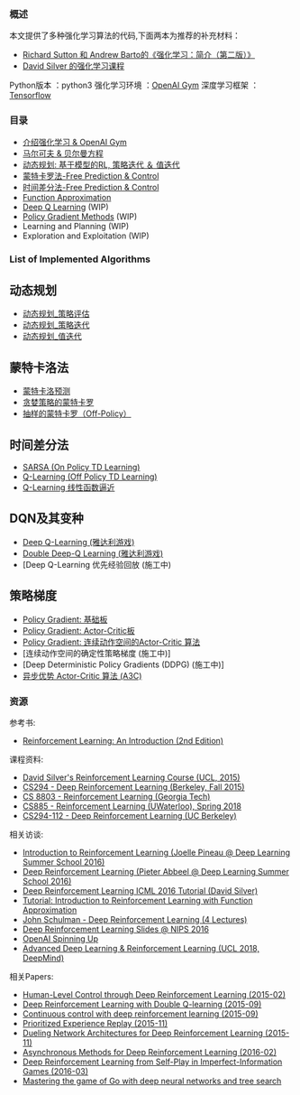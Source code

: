 ### 概述
本文提供了多种强化学习算法的代码,下面两本为推荐的补充材料：
- [Richard Sutton 和 Andrew Barto的《强化学习：简介（第二版）》](http://incompleteideas.net/book/RLbook2018.pdf)
- [David Silver 的强化学习课程](http://www0.cs.ucl.ac.uk/staff/d.silver/web/Teaching.html)

Python版本  ：python3
强化学习环境 ：[OpenAI Gym](https://gym.openai.com/)
深度学习框架 ：[Tensorflow](https://www.tensorflow.org/) 

### 目录

- [介绍强化学习 & OpenAI Gym](Introduction/)
- [马尔可夫 & 贝尔曼方程 ](MDP/)
- [动态规划: 基于模型的RL, 策略迭代 ＆ 值迭代](DP/)
- [蒙特卡罗法-Free Prediction & Control](MC/)
- [时间差分法-Free Prediction & Control](TD/)
- [Function Approximation](FA/)
- [Deep Q Learning](DQN/) (WIP)
- [Policy Gradient Methods](PolicyGradient/) (WIP)
- Learning and Planning (WIP)
- Exploration and Exploitation (WIP)

### List of Implemented Algorithms
## 动态规划
- [动态规划_策略评估](DP/Policy%20Evaluation%20Solution.ipynb)
- [动态规划_策略迭代](DP/Policy%20Iteration%20Solution.ipynb)
- [动态规划_值迭代](DP/Value%20Iteration%20Solution.ipynb)

## 蒙特卡洛法
- [蒙特卡洛预测](MC/MC%20Prediction%20Solution.ipynb)
- [贪婪策略的蒙特卡罗](MC/MC%20Control%20with%20Epsilon-Greedy%20Policies%20Solution.ipynb)
- [抽样的蒙特卡罗（Off-Policy）](MC/Off-Policy%20MC%20Control%20with%20Weighted%20Importance%20Sampling%20Solution.ipynb)

## 时间差分法
- [SARSA (On Policy TD Learning)](TD/SARSA%20Solution.ipynb)
- [Q-Learning (Off Policy TD Learning)](TD/Q-Learning%20Solution.ipynb)
- [Q-Learning 线性函数逼近](FA/Q-Learning%20with%20Value%20Function%20Approximation%20Solution.ipynb)

## DQN及其变种
- [Deep Q-Learning (雅达利游戏)](DQN/Deep%20Q%20Learning%20Solution.ipynb)
- [Double Deep-Q Learning (雅达利游戏)](DQN/Double%20DQN%20Solution.ipynb)
- [Deep Q-Learning 优先经验回放 (施工中)

## 策略梯度
- [Policy Gradient: 基础板](PolicyGradient/CliffWalk%20REINFORCE%20with%20Baseline%20Solution.ipynb)
- [Policy Gradient: Actor-Critic板](PolicyGradient/CliffWalk%20Actor%20Critic%20Solution.ipynb)
- [Policy Gradient: 连续动作空间的Actor-Critic 算法](PolicyGradient/Continuous%20MountainCar%20Actor%20Critic%20Solution.ipynb)
- [连续动作空间的确定性策略梯度 (施工中)]
- [Deep Deterministic Policy Gradients (DDPG) (施工中)]
- [异步优势 Actor-Critic 算法 (A3C)](PolicyGradient/a3c)


### 资源

参考书:

- [Reinforcement Learning: An Introduction (2nd Edition)](http://incompleteideas.net/book/RLbook2018.pdf)

课程资料:

- [David Silver's Reinforcement Learning Course (UCL, 2015)](http://www0.cs.ucl.ac.uk/staff/d.silver/web/Teaching.html)
- [CS294 - Deep Reinforcement Learning (Berkeley, Fall 2015)](http://rll.berkeley.edu/deeprlcourse/)
- [CS 8803 - Reinforcement Learning (Georgia Tech)](https://www.udacity.com/course/reinforcement-learning--ud600)
- [CS885 - Reinforcement Learning (UWaterloo), Spring 2018](https://cs.uwaterloo.ca/~ppoupart/teaching/cs885-spring18/)
- [CS294-112 - Deep Reinforcement Learning (UC Berkeley)](http://rail.eecs.berkeley.edu/deeprlcourse/)

相关访谈:

- [Introduction to Reinforcement Learning (Joelle Pineau @ Deep Learning Summer School 2016)](http://videolectures.net/deeplearning2016_pineau_reinforcement_learning/)
- [Deep Reinforcement Learning (Pieter Abbeel @ Deep Learning Summer School 2016)](http://videolectures.net/deeplearning2016_abbeel_deep_reinforcement/)
- [Deep Reinforcement Learning ICML 2016 Tutorial (David Silver)](http://techtalks.tv/talks/deep-reinforcement-learning/62360/)
- [Tutorial: Introduction to Reinforcement Learning with Function Approximation](https://www.youtube.com/watch?v=ggqnxyjaKe4)
- [John Schulman - Deep Reinforcement Learning (4 Lectures)](https://www.youtube.com/playlist?list=PLjKEIQlKCTZYN3CYBlj8r58SbNorobqcp)
- [Deep Reinforcement Learning Slides @ NIPS 2016](http://people.eecs.berkeley.edu/~pabbeel/nips-tutorial-policy-optimization-Schulman-Abbeel.pdf)
- [OpenAI Spinning Up](https://spinningup.openai.com/en/latest/user/introduction.html)
- [Advanced Deep Learning & Reinforcement Learning (UCL 2018, DeepMind)](https://www.youtube.com/playlist?list=PLqYmG7hTraZDNJre23vqCGIVpfZ_K2RZs)


相关Papers:

- [Human-Level Control through Deep Reinforcement Learning (2015-02)](http://www.readcube.com/articles/10.1038/nature14236)
- [Deep Reinforcement Learning with Double Q-learning (2015-09)](http://arxiv.org/abs/1509.06461)
- [Continuous control with deep reinforcement learning (2015-09)](https://arxiv.org/abs/1509.02971)
- [Prioritized Experience Replay (2015-11)](http://arxiv.org/abs/1511.05952)
- [Dueling Network Architectures for Deep Reinforcement Learning (2015-11)](http://arxiv.org/abs/1511.06581)
- [Asynchronous Methods for Deep Reinforcement Learning (2016-02)](http://arxiv.org/abs/1602.01783)
- [Deep Reinforcement Learning from Self-Play in Imperfect-Information Games (2016-03)](http://arxiv.org/abs/1603.01121)
- [Mastering the game of Go with deep neural networks and tree search](https://gogameguru.com/i/2016/03/deepmind-mastering-go.pdf)
